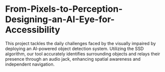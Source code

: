 # From-Pixels-to-Perception-Designing-an-AI-Eye-for-Accessibility
This project tackles the daily challenges faced  by the visually impaired by deploying an AI-powered object  detection system. Utilizing the SSD algorithm, our tool  accurately identifies surrounding objects and relays their  presence through an audio jack, enhancing spatial awareness  and independent navigation. 
